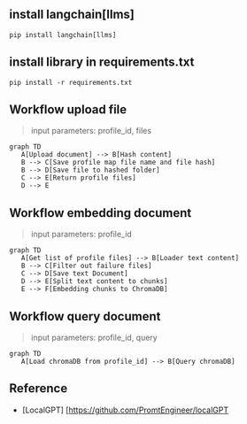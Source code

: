 ## install langchain[llms]
```shell
pip install langchain[llms]
```

## install library in requirements.txt
```shell
pip install -r requirements.txt
```

## Workflow upload file
> input parameters: profile_id, files
```mermaid
graph TD
   A[Upload document] --> B[Hash content]
   B --> C[Save profile map file name and file hash]
   B --> D[Save file to hashed folder]
   C --> E[Return profile files]
   D --> E
```

## Workflow embedding document
> input parameters: profile_id
```mermaid
graph TD
   A[Get list of profile files] --> B[Loader text content]
   B --> C[Filter out failure files]  
   C --> D[Save text Document]
   D --> E[Split text content to chunks] 
   E --> F[Embedding chunks to ChromaDB]
```

## Workflow query document
> input parameters: profile_id, query
```mermaid
graph TD
   A[Load chromaDB from profile_id] --> B[Query chromaDB]
```
## Reference
- [LocalGPT] [https://github.com/PromtEngineer/localGPT